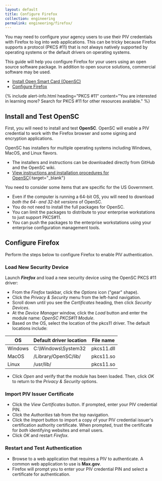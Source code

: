 ```yaml
---
layout: default
title: Configure Firefox
collection: engineering
permalink: engineering/firefox/
---
```


You may need to configure your agency users to use their PIV credentials with Firefox to log into web applications. This can be tricky because Firefox supports a protocol (PKCS #11) that is not always natively supported by operating systems or the default drivers on operating systems.  

This guide will help you configure Firefox for your users using an open source software package.  In addition to open source solutions, commercial software may be used. 

* [Install Open Smart Card (OpenSC)](#install-and-test-opensc)
* [Configure Firefox](#configure-firefox)

{% include alert-info.html heading="PKCS #11" content="You are interested in learning more? Search for PKCS #11 for other resources available." %} 


## Install and Test OpenSC
First, you will need to install and test **OpenSC**. OpenSC will enable a PIV credential to work with the Firefox browser and some signing and encryption applications.  

OpenSC has installers for multiple operating systems including Windows, MacOS, and Linux flavors.  

* The installers and instructions can be downloaded directly from GitHub and the OpenSC wiki.
* [View instructions and installation procedures for OpenSC](https://github.com/OpenSC/OpenSC/wiki){:target="_blank"}

You need to consider some items that are specific for the US Government. 

* Even if the computer is running a 64-bit OS, you will need to download _both the 64- and 32-bit versions_ of OpenSC.
* You do not need to install the full packages for OpenSC.  
* You can limit the packages to distribute to your enterprise workstations to just support PKCS#11.  
* You can push the packages to the enterprise workstations using your enterprise configuration management tools.

## Configure Firefox
Perform the steps below to configure Firefox to enable PIV authentication.

### Load New Security Device

Launch **_Firefox_** and load a new security device using the OpenSC PKCS #11 driver:
* From the _Firefox_ taskbar, click the _Options_ icon ("gear" shape). 
* Click the _Privacy & Security_ menu from the left-hand navigation.
* Scroll down until you see the _Certificates_ heading, then click _Security Devices_.
* At the _Device Manager_ window, click the _Load_ button and enter the module name: _OpenSC PKCS#11 Module_.
* Based on the OS, select the location of the pkcs11 driver.  The default locations include:

| OS | Default driver location | File name | 
| ----- | -------| -------| 
| Windows | C:\Windows\System32 | pkcs11.dll | 
| MacOS  | /Library/OpenSC/lib/ | pkcs11.so | 
| Linux  | /usr/lib/ | pkcs11.so | 

* Click _Open_ and verify that the module has been loaded. Then, click _OK_ to return to the _Privacy & Security_ options.

### Import PIV Issuer Certificate
* Click the _View Certificates_ button. If prompted, enter your PIV credential PIN.
* Click the _Authorities_ tab from the top navigation.
* Click the _Import_ button to import a copy of your PIV credential issuer's certification authority certificate. When prompted, trust the certificate for _both_ identifying websites and email users.
* Click _OK_ and restart _Firefox_.

### Restart and Test Authentication
* Browse to a web application that requires a PIV to authenticate.  A common web application to use is **Max.gov**.
* Firefox will prompt you to enter your PIV credential PIN and select a certificate for authentication.
